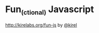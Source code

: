 
# Fun<sub><small>(ctional)</small></sub> Javascript

http://kirelabs.org/fun-js by [@kirel](https://twitter.com/kirel)
